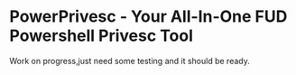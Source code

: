# PowerPrivesc - Your All-In-One FUD Powershell Privesc Tool
Work on progress,just need some testing and it should be ready.
